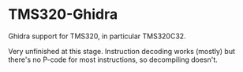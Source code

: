 # TMS320-Ghidra

Ghidra support for TMS320, in particular TMS320C32.

Very unfinished at this stage. Instruction decoding works (mostly) but there's no P-code for most instructions, so decompiling doesn't.
